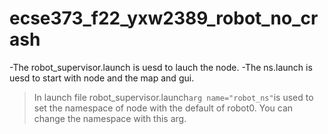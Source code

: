 # ecse373_f22_yxw2389_robot_no_crash
>
-The robot_supervisor.launch is uesd to lauch the node.
-The ns.launch is uesd to start with node and the map and gui.
> In launch file robot_supervisor.launch`arg name="robot_ns"`is used to set the namespace of node with the default of robot0.
You can change the namespace with this arg.
